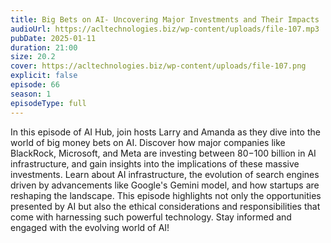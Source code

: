 ```yaml
---
title: Big Bets on AI- Uncovering Major Investments and Their Impacts 
audioUrl: https://acltechnologies.biz/wp-content/uploads/file-107.mp3
pubDate: 2025-01-11
duration: 21:00
size: 20.2
cover: https://acltechnologies.biz/wp-content/uploads/file-107.png
explicit: false
episode: 66
season: 1
episodeType: full
---
```

In this episode of AI Hub, join hosts Larry and Amanda as they dive into the world of big money bets on AI. Discover how major companies like BlackRock, Microsoft, and Meta are investing between $80-$100 billion in AI infrastructure, and gain insights into the implications of these massive investments. Learn about AI infrastructure, the evolution of search engines driven by advancements like Google's Gemini model, and how startups are reshaping the landscape. This episode highlights not only the opportunities presented by AI but also the ethical considerations and responsibilities that come with harnessing such powerful technology. Stay informed and engaged with the evolving world of AI!